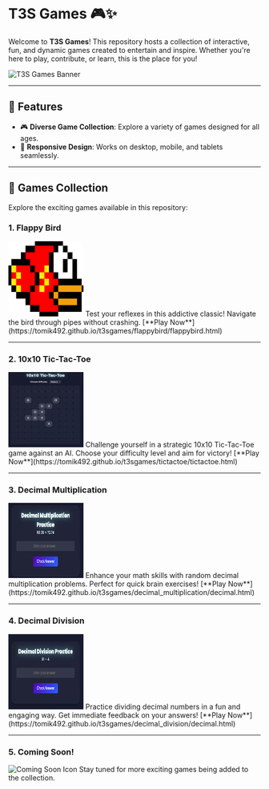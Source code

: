 # T3S Games 🎮✨  

Welcome to **T3S Games**! This repository hosts a collection of interactive, fun, and dynamic games created to entertain and inspire. Whether you're here to play, contribute, or learn, this is the place for you!  

![T3S Games Banner](https://via.placeholder.com/1200x400.png?text=T3S+Games+Banner)  

---

## 🚀 Features  

- 🎮 **Diverse Game Collection**: Explore a variety of games designed for all ages.  
- 📱 **Responsive Design**: Works on desktop, mobile, and tablets seamlessly.  

---

## 🎲 Games Collection  

Explore the exciting games available in this repository:

### 1. **Flappy Bird**  
<img src="flappybird/images/bird.png" alt="Flappy Bird Icon" width="150" height="150">  
Test your reflexes in this addictive classic! Navigate the bird through pipes without crashing.  
[**Play Now**](https://tomik492.github.io/t3sgames/flappybird/flappybird.html)  

---

### 2. **10x10 Tic-Tac-Toe**  
<img src="images/tictactoe1.png" alt="Tic-Tac-Toe Icon" width="150" height="150">  
Challenge yourself in a strategic 10x10 Tic-Tac-Toe game against an AI. Choose your difficulty level and aim for victory!  
[**Play Now**](https://tomik492.github.io/t3sgames/tictactoe/tictactoe.html)  

---

### 3. **Decimal Multiplication**  
<img src="images/multiplication.png" alt="Decimal Multiplication Icon" width="150" height="150">  
Enhance your math skills with random decimal multiplication problems. Perfect for quick brain exercises!  
[**Play Now**](https://tomik492.github.io/t3sgames/decimal_multiplication/decimal.html)  

---

### 4. **Decimal Division**  
<img src="images/division.png" alt="Decimal Division Icon" width="150" height="150">  
Practice dividing decimal numbers in a fun and engaging way. Get immediate feedback on your answers!  
[**Play Now**](https://tomik492.github.io/t3sgames/decimal_division/decimal.html)  

---

### 5. **Coming Soon!**  
<img src="https://via.placeholder.com/150x150.png?text=Coming+Soon" alt="Coming Soon Icon" width="150" height="150">  
Stay tuned for more exciting games being added to the collection.  
